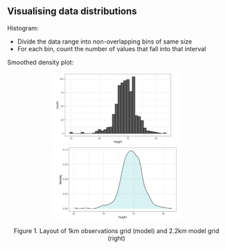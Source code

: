 ## Visualising data distributions

Histogram:
* Divide the data range into non-overlapping bins of same size
* For each bin, count the number of values that fall into that interval

Smoothed density plot:
<p align="center">
  <img src="Figs/Example_histogram.PNG" width="300" />
  <img src="Figs/Example_smoothedhistogram.PNG" width="300"/>
</p>
<p align="center"> Figure 1. Layout of 1km observations grid (model) and 2.2km model grid (right) <p align="center">
